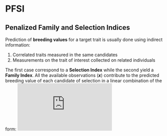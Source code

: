 # PFSI
## Penalized Family and Selection Indices

Prediction of **breeding values** for a target trait is usually done using indirect information:
1. Correlated traits measured in the same candidates
2. Measurements on the trait of interest collected on related individuals

The first case correspond to a **Selection Index** while the second yield a **Family Index**.
All the available observations (***x***) contribute to the predicted breeding value of each candidate of selection in a linear combination of the form:
![](https://latex.codecogs.com/gif.latex?u_i%3D%5Csum_%7Bk%3D1%7D%5Ep%7Bx_i%5Cbeta_%7Bik%7D%7D)

